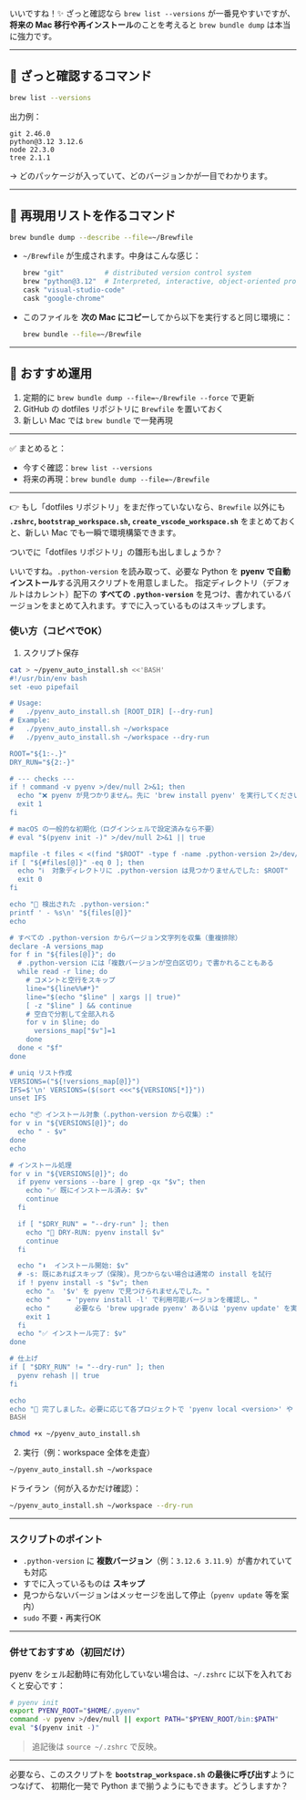 いいですね！✨
ざっと確認なら `brew list --versions` が一番見やすいですが、**将来の Mac 移行や再インストール**のことを考えると `brew bundle dump` は本当に強力です。

---

## 🔹 ざっと確認するコマンド

```bash
brew list --versions
```

出力例：

```
git 2.46.0
python@3.12 3.12.6
node 22.3.0
tree 2.1.1
```

→ どのパッケージが入っていて、どのバージョンかが一目でわかります。

---

## 🔹 再現用リストを作るコマンド

```bash
brew bundle dump --describe --file=~/Brewfile
```

* `~/Brewfile` が生成されます。中身はこんな感じ：

  ```ruby
  brew "git"          # distributed version control system
  brew "python@3.12"  # Interpreted, interactive, object-oriented programming language
  cask "visual-studio-code"
  cask "google-chrome"
  ```

* このファイルを **次の Mac にコピー**してから以下を実行すると同じ環境に：

  ```bash
  brew bundle --file=~/Brewfile
  ```

---

## 🔹 おすすめ運用

1. 定期的に `brew bundle dump --file=~/Brewfile --force` で更新
2. GitHub の dotfiles リポジトリに `Brewfile` を置いておく
3. 新しい Mac では `brew bundle` で一発再現

---

✅ まとめると：

* 今すぐ確認：`brew list --versions`
* 将来の再現：`brew bundle dump --file=~/Brewfile`

---

👉 もし「dotfiles リポジトリ」をまだ作っていないなら、`Brewfile` 以外にも **`.zshrc`, `bootstrap_workspace.sh`, `create_vscode_workspace.sh`** をまとめておくと、新しい Mac でも一瞬で環境構築できます。

ついでに「dotfiles リポジトリ」の雛形も出しましょうか？


いいですね。`.python-version` を読み取って、必要な Python を **pyenv で自動インストール**する汎用スクリプトを用意しました。
指定ディレクトリ（デフォルトはカレント）配下の **すべての `.python-version`** を見つけ、書かれているバージョンをまとめて入れます。すでに入っているものはスキップします。

### 使い方（コピペでOK）

1. スクリプト保存

```bash
cat > ~/pyenv_auto_install.sh <<'BASH'
#!/usr/bin/env bash
set -euo pipefail

# Usage:
#   ./pyenv_auto_install.sh [ROOT_DIR] [--dry-run]
# Example:
#   ./pyenv_auto_install.sh ~/workspace
#   ./pyenv_auto_install.sh ~/workspace --dry-run

ROOT="${1:-.}"
DRY_RUN="${2:-}"

# --- checks ---
if ! command -v pyenv >/dev/null 2>&1; then
  echo "❌ pyenv が見つかりません。先に 'brew install pyenv' を実行してください。"
  exit 1
fi

# macOS の一般的な初期化（ログインシェルで設定済みなら不要）
# eval "$(pyenv init -)" >/dev/null 2>&1 || true

mapfile -t files < <(find "$ROOT" -type f -name .python-version 2>/dev/null | sort)
if [ "${#files[@]}" -eq 0 ]; then
  echo "ℹ️  対象ディレクトリに .python-version は見つかりませんでした: $ROOT"
  exit 0
fi

echo "🔎 検出された .python-version:"
printf ' - %s\n' "${files[@]}"
echo

# すべての .python-version からバージョン文字列を収集（重複排除）
declare -A versions_map
for f in "${files[@]}"; do
  # .python-version には「複数バージョンが空白区切り」で書かれることもある
  while read -r line; do
    # コメントと空行をスキップ
    line="${line%%#*}"
    line="$(echo "$line" | xargs || true)"
    [ -z "$line" ] && continue
    # 空白で分割して全部入れる
    for v in $line; do
      versions_map["$v"]=1
    done
  done < "$f"
done

# uniq リスト作成
VERSIONS=("${!versions_map[@]}")
IFS=$'\n' VERSIONS=($(sort <<<"${VERSIONS[*]}"))
unset IFS

echo "📦 インストール対象（.python-version から収集）:"
for v in "${VERSIONS[@]}"; do
  echo " - $v"
done
echo

# インストール処理
for v in "${VERSIONS[@]}"; do
  if pyenv versions --bare | grep -qx "$v"; then
    echo "✅ 既にインストール済み: $v"
    continue
  fi

  if [ "$DRY_RUN" = "--dry-run" ]; then
    echo "🧪 DRY-RUN: pyenv install $v"
    continue
  fi

  echo "⬇️  インストール開始: $v"
  # -s: 既にあればスキップ（保険）。見つからない場合は通常の install を試行
  if ! pyenv install -s "$v"; then
    echo "⚠️  '$v' を pyenv で見つけられませんでした。"
    echo "    → 'pyenv install -l' で利用可能バージョンを確認し、"
    echo "      必要なら 'brew upgrade pyenv' あるいは 'pyenv update' を実行してください。"
    exit 1
  fi
  echo "✅ インストール完了: $v"
done

# 仕上げ
if [ "$DRY_RUN" != "--dry-run" ]; then
  pyenv rehash || true
fi

echo
echo "🎉 完了しました。必要に応じて各プロジェクトで 'pyenv local <version>' や venv 作成を行ってください。"
BASH

chmod +x ~/pyenv_auto_install.sh
```

2. 実行（例：workspace 全体を走査）

```bash
~/pyenv_auto_install.sh ~/workspace
```

ドライラン（何が入るかだけ確認）：

```bash
~/pyenv_auto_install.sh ~/workspace --dry-run
```

---

### スクリプトのポイント

* `.python-version` に **複数バージョン**（例：`3.12.6 3.11.9`）が書かれていても対応
* すでに入っているものは **スキップ**
* 見つからないバージョンはメッセージを出して停止（`pyenv update` 等を案内）
* `sudo` 不要・再実行OK

---

### 併せておすすめ（初回だけ）

pyenv をシェル起動時に有効化していない場合は、`~/.zshrc` に以下を入れておくと安心です：

```bash
# pyenv init
export PYENV_ROOT="$HOME/.pyenv"
command -v pyenv >/dev/null || export PATH="$PYENV_ROOT/bin:$PATH"
eval "$(pyenv init -)"
```

> 追記後は `source ~/.zshrc` で反映。

---

必要なら、このスクリプトを **`bootstrap_workspace.sh` の最後に呼び出す**ようにつなげて、
初期化一発で Python まで揃うようにもできます。どうしますか？
